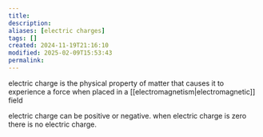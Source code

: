 ```yaml
---
title: 
description: 
aliases: [electric charges]
tags: []
created: 2024-11-19T21:16:10
modified: 2025-02-09T15:53:43
permalink:
---
```


electric charge is the physical property of matter that causes it to experience a force when placed in a [[electromagnetism|electromagnetic]] field

electric charge can be positive or negative. when electric charge is zero there is no electric charge.
